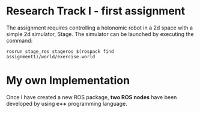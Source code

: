 # Research Track I - first assignment

The assignment requires controlling a holonomic robot in a 2d space with a simple 2d simulator, Stage. 
The simulator can be launched by executing the command:

```
rosrun stage_ros stageros $(rospack find assignment1)/world/exercise.world
```


# My own Implementation


Once I have created a new ROS package, **two ROS nodes** have been developed by using **c++** programming language. 


